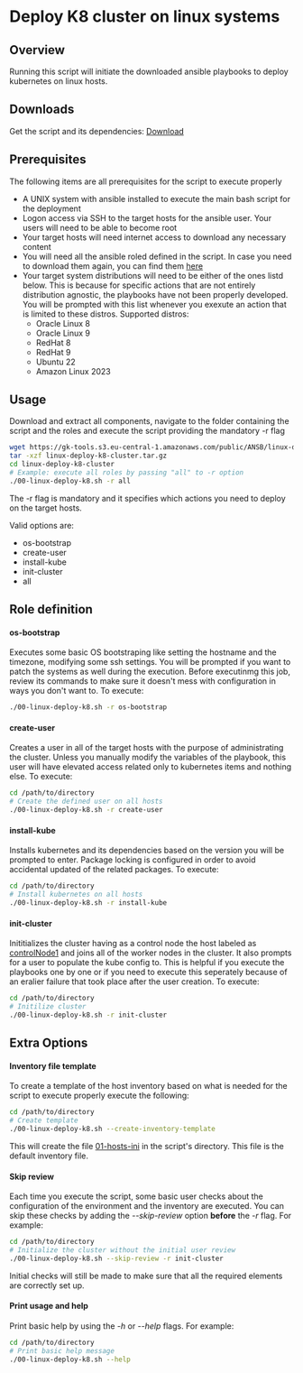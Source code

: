<h1> Deploy K8 cluster on linux systems</h1>

<h2>Overview</h2>

Running this script will initiate the downloaded ansible playbooks to deploy kubernetes on linux hosts.

<h2>Downloads</h2>

Get the script and its dependencies: <a href='https://gk-tools.s3.eu-central-1.amazonaws.com/public/ANSB/linux-deploy-k8-cluster.tar.gz' target="_blank">Download</a>

<h2>Prerequisites</h2>

The following items are all prerequisites for the script to execute properly

* A UNIX system with ansible installed to execute the main bash script for the deployment
* Logon access via SSH to the target hosts for the ansible user. Your users will need to be able to become root
* Your target hosts will need internet access to download any necessary content
* You will need all the ansible roled defined in the script. In case you need to download them again, you can find them
	<a href='https://gk-tools.s3.eu-central-1.amazonaws.com/public/ANSB/linux-deploy-k8-cluster.tar.gz' target="_blank">here</a>
* Your target system distributions will need to be either of the ones listd below. This is because for specific actions that are not entirely distribution agnostic, the playbooks have not been properly developed. You will be prompted with this list whenever you exexute an action that is limited to these distros. Supported distros:
	- Oracle Linux 8
	- Oracle Linux 9
	- RedHat 8
	- RedHat 9
	- Ubuntu 22
	- Amazon Linux 2023

<h2>Usage</h2>

Download and extract all components, navigate to the folder containing the script and the roles and execute the script providing the mandatory -r flag

```bash
wget https://gk-tools.s3.eu-central-1.amazonaws.com/public/ANSB/linux-deploy-k8-cluster.tar.gz
tar -xzf linux-deploy-k8-cluster.tar.gz
cd linux-deploy-k8-cluster
# Example: execute all roles by passing "all" to -r option
./00-linux-deploy-k8.sh -r all
```

The -r flag is mandatory and it specifies which actions you need to deploy on the target hosts.

Valid options are:

- os-bootstrap
- create-user
- install-kube
- init-cluster
- all

<h2>Role definition</h2>

<h4>os-bootstrap</h4>

Executes some basic OS bootstraping like setting the hostname and the timezone, modifying some ssh settings. You will be prompted if you want to patch the systems as well during the execution. Before executinmg this job, review its commands to make sure it doesn't mess with configuration in ways you don't want to. To execute:

```bash
./00-linux-deploy-k8.sh -r os-bootstrap
```

<h4>create-user</h4>

Creates a user in all of the target hosts with the purpose of administrating the cluster. Unless you manually modify the variables of the playbook, this user will have elevated access related only to kubernetes items and nothing else. To execute:

```bash
cd /path/to/directory
# Create the defined user on all hosts
./00-linux-deploy-k8.sh -r create-user
```

<h4>install-kube</h4>

Installs kubernetes and its dependencies based on the version you will be prompted to enter. Package locking is configured in order to avoid accidental updated of the related packages. To execute:

```bash
cd /path/to/directory
# Install kubernetes on all hosts
./00-linux-deploy-k8.sh -r install-kube
```

<h4>init-cluster</h4>

Inititializes the cluster having as a control node the host labeled as <u>controlNode1</u> and joins all of the worker nodes in the cluster. It also prompts for a user to populate the kube config to. This is helpful if you execute the playbooks one by one or if you need to execute this seperately because of an eralier failure that took place after the user creation. To execute:

```bash
cd /path/to/directory
# Initilize cluster
./00-linux-deploy-k8.sh -r init-cluster
```



<h2>Extra Options</h2>

<h4>Inventory file template</h4>

To create a template of the host inventory based on what is needed for the script to execute properly execute the following:

```bash
cd /path/to/directory
# Create template
./00-linux-deploy-k8.sh --create-inventory-template
```

This will create the file <u>01-hosts-ini</u> in the script's directory. This file is the default inventory file.


<h4>Skip review</h4>

Each time you execute the script, some basic user checks about the configuration of the environment and the inventory are executed. You can skip these checks by adding the <i>--skip-review</i> option **before** the <i>-r</i> flag. For example:

```bash
cd /path/to/directory
# Initialize the cluster without the initial user review
./00-linux-deploy-k8.sh --skip-review -r init-cluster
```

Initial checks will still be made to make sure that all the required elements are correctly set up.

<h4>Print usage and help</h4>

Print basic help by using the <i>-h</i> or <i>--help</i> flags. For example:

```bash
cd /path/to/directory
# Print basic help message
./00-linux-deploy-k8.sh --help
```